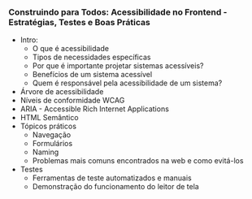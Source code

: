 ### Construindo para Todos: Acessibilidade no Frontend - Estratégias, Testes e Boas Práticas	

- Intro: 
	- O que é acessibilidade
 	- Tipos de necessidades específicas 	
	- Por que é importante projetar sistemas acessíveis?
	- Benefícios de um sistema acessível
	- Quem é responsável pela acessibilidade de um sistema?  
- Árvore de acessibilidade
- Níveis de conformidade WCAG
- ARIA - Accessible Rich Internet Applications
- HTML Semântico
- Tópicos práticos
	- Navegação
 	- Formulários
  	- Naming
  	- Problemas mais comuns encontrados na web e como evitá-los
- Testes
	- Ferramentas de teste automatizados e manuais
 	- Demonstração do funcionamento do leitor de tela  
